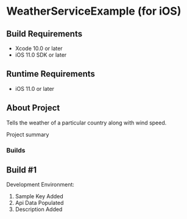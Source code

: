 # WeatherServiceExample (for iOS)

## Build Requirements
+ Xcode 10.0 or later
+ iOS 11.0 SDK or later

## Runtime Requirements
+ iOS 11.0 or later

## About Project
Tells the weather of a particular country along with wind speed.

Project summary

### Builds


## Build #1
Development Environment:

1. Sample Key Added
2. Api Data Populated 
3. Description Added

